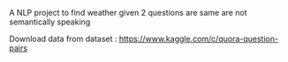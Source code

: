 A NLP project to find weather given 2 questions are same are not semantically speaking

Download data from dataset : https://www.kaggle.com/c/quora-question-pairs
